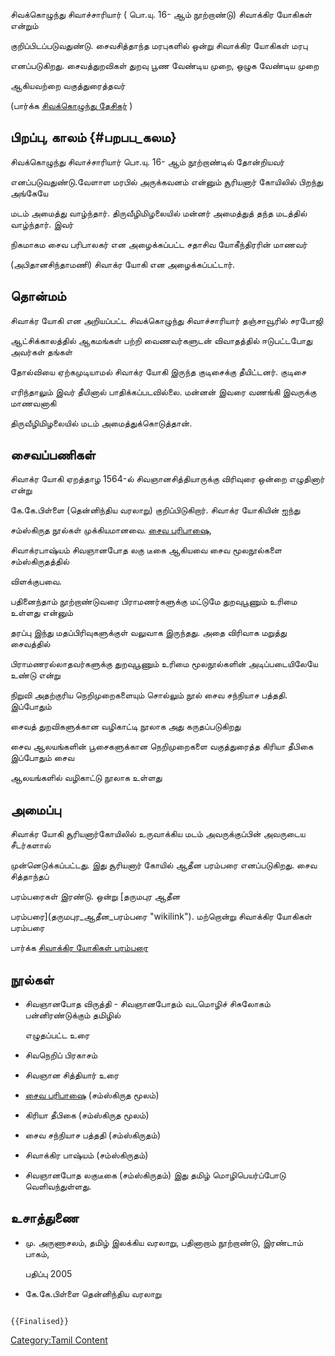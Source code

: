 சிவக்கொழுந்து சிவாச்சாரியார் ( பொ.யு. 16- ஆம் நூற்றாண்டு) சிவாக்கிர யோகிகள் என்றும்
குறிப்பிடப்படுவதுண்டு. சைவசித்தாந்த மரபுகளில் ஒன்று சிவாக்கிர யோகிகள் மரபு
எனப்படுகிறது. சைவத்துறவிகள் துறவு பூண வேண்டிய முறை, ஒழுக வேண்டிய முறை
ஆகியவற்றை வகுத்துரைத்தவர்

(பார்க்க [சிவக்கொழுந்து தேசிகர்](சிவக்கொழுந்து_தேசிகர் "wikilink") )

## பிறப்பு, காலம் {#பறபப_கலம}

சிவக்கொழுந்து சிவாச்சாரியார் பொ.யு. 16- ஆம் நூற்றாண்டில் தோன்றியவர்
எனப்படுவதுண்டு.வேளாள மரபில் அருக்கவனம் என்னும் சூரியனார் கோயிலில் பிறந்து அங்கேயே
மடம் அமைத்து வாழ்ந்தார். திருவீழிமிழலையில் மன்னர் அமைத்துத் தந்த மடத்தில் வாழ்ந்தார். இவர்
நிகமாகம சைவ பரிபாலகர் என அழைக்கப்பட்ட சதாசிவ யோகீந்திரரின் மாணவர்
(அபிதானசிந்தாமணி) சிவாக்ர யோகி என அழைக்கப்பட்டார்.

## தொன்மம்

சிவாக்ர யோகி என அறியப்பட்ட சிவக்கொழுந்து சிவாச்சாரியார் தஞ்சாவூரில் சரபோஜி
ஆட்சிக்காலத்தில் ஆகமங்கள் பற்றி வைணவர்களுடன் விவாதத்தில் ஈடுபட்டபோது அவர்கள் தங்கள்
தோல்வியை ஏற்கமுடியாமல் சிவாக்ர யோகி இருந்த குடிசைக்கு தீயிட்டனர். குடிசை
எரிந்தாலும் இவர் தீயினால் பாதிக்கப்படவில்லை. மன்னன் இவரை வணங்கி இவருக்கு மாணவனாகி
திருவீழிமிழலையில் மடம் அமைத்துக்கொடுத்தான்.

## சைவப்பணிகள்

சிவாக்ர யோகி ஏறத்தாழ 1564-ல் சிவஞானசித்தியாருக்கு விரிவுரை ஒன்றை எழுதினார் என்று
கே.கே.பிள்ளை (தென்னிந்திய வரலாறு) குறிப்பிடுகிறார். சிவாக்ர யோகியின் ஐந்து
சம்ஸ்கிருத நூல்கள் முக்கியமானவை. [சைவ பரிபாஷை](சைவ_பரிபாஷை "wikilink"),
சிவாக்ரபாஷ்யம் சிவஞானபோத லகு டீகை ஆகியவை சைவ மூலநூல்களை சம்ஸ்கிருதத்தில்
விளக்குபவை.

பதினைந்தாம் நூற்றாண்டுவரை பிராமணர்களுக்கு மட்டுமே துறவுபூணும் உரிமை உள்ளது என்னும்
தரப்பு இந்து மதப்பிரிவுகளுக்குள் வலுவாக இருந்தது. அதை விரிவாக மறுத்து சைவத்தில்
பிராமணரல்லாதவர்களுக்கு துறவுபூணும் உரிமை மூலநூல்களின் அடிப்படையிலேயே உண்டு என்று
நிறுவி அதற்குரிய நெறிமுறைகளையும் சொல்லும் நூல் சைவ சந்நியாச பத்ததி. இப்போதும்
சைவத் துறவிகளுக்கான வழிகாட்டி நூலாக அது கருதப்படுகிறது

சைவ ஆலயங்களின் பூசைகளுக்கான நெறிமுறைகளை வகுத்துரைத்த கிரியா தீபிகை இப்போதும் சைவ
ஆலயங்களில் வழிகாட்டு நூலாக உள்ளது

## அமைப்பு

சிவாக்ர யோகி சூரியனார்கோயிலில் உருவாக்கிய மடம் அவருக்குப்பின் அவருடைய சீடர்களால்
முன்னெடுக்கப்பட்டது. இது சூரியனார் கோயில் ஆதீன பரம்பரை எனப்படுகிறது. சைவ சித்தாந்தப்
பரம்பரைகள் இரண்டு. ஒன்று [தருமபுர ஆதீன
பரம்பரை](தருமபுர_ஆதீன_பரம்பரை "wikilink"). மற்றொன்று சிவாக்கிர யோகிகள் பரம்பரை

பார்க்க [சிவாக்கிர யோகிகள் பரம்பரை](சிவாக்கிர_யோகிகள்_பரம்பரை "wikilink")

## நூல்கள்

-   சிவஞானபோத விருத்தி - சிவஞானபோதம் வடமொழிச் சிசுலோகம் பன்னிரண்டுக்கும் தமிழில்
    எழுதப்பட்ட உரை
-   சிவநெறிப் பிரகாசம்
-   சிவஞான சித்தியார் உரை
-   [சைவ பரிபாஷை](சைவ_பரிபாஷை "wikilink") (சம்ஸ்கிருத மூலம்)
-   கிரியா தீபிகை (சம்ஸ்கிருத மூலம்)
-   சைவ சந்நியாச பத்ததி (சம்ஸ்கிருதம்)
-   சிவாக்கிர பாஷ்யம் (சம்ஸ்கிருதம்)
-   சிவஞானபோத லகுடீகை (சம்ஸ்கிருதம்) இது தமிழ் மொழிபெயர்ப்போடு வெளிவந்துள்ளது.

## உசாத்துணை

-   மு. அருணாசலம், தமிழ் இலக்கிய வரலாறு, பதினாறாம் நூற்றாண்டு, இரண்டாம் பாகம்,
    பதிப்பு 2005
-   கே.கே.பிள்ளை தென்னிந்திய வரலாறு

```{=mediawiki}
{{Finalised}}
```
[Category:Tamil Content](Category:Tamil_Content "wikilink")
